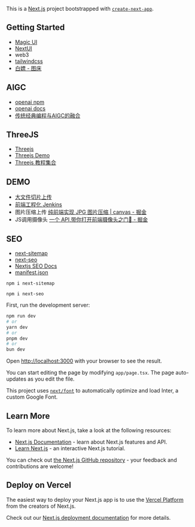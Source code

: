 This is a [Next.js](https://nextjs.org/) project bootstrapped with [`create-next-app`](https://github.com/vercel/next.js/tree/canary/packages/create-next-app).

## Getting Started

- [Magic UI](https://magicui.design/docs/installation/react)
- [NextUI](https://nextui.org/docs/guide/installation)
- web3
- [tailwindcss](https://tailwindcss.com/docs/installation)
- [白嫖 - 图床](https://molunerfinn.com/PicGo/)

## AIGC 
* [openai npm](https://www.npmjs.com/package/openai)
* [openai docs](https://platform.openai.com/docs/quickstart?context=node)
* [传统经典编程与AIGC的融合](https://juejin.cn/post/7371731578962493474)

## ThreeJS
* [Threejs](https://threejs.org/)
* [Threejs Demo](https://github.com/xiaolidan00/my-earth)
* [Threejs 教程集合](https://juejin.cn/collection/7375807995392032777)

## DEMO
- [大文件切片上传](https://juejin.cn/post/7356817667574136884)
- [前端工程化 Jenkins](https://juejin.cn/post/7354406980784504870)
- 图片压缩上传 [纯前端实现 JPG 图片压缩 | canvas - 掘金](https://juejin.cn/post/7349465019325661203)
- JS调用摄像头 [一个 API,带你打开前端摄像头之门🥳 - 掘金](https://juejin.cn/post/7382386471272218659)

## SEO
* [next-sitemap](https://www.npmjs.com/package/next-sitemap)
* [next-seo](https://www.npmjs.com/package/next-seo)
* [Nextjs SEO Docs](https://nextjs.org/docs/app/api-reference/file-conventions/metadata)
* [manifest.json](https://nextjs.org/docs/app/api-reference/file-conventions/metadata/manifest)

```
npm i next-sitemap

npm i next-seo
```

First, run the development server:

```bash
npm run dev
# or
yarn dev
# or
pnpm dev
# or
bun dev
```


Open [http://localhost:3000](http://localhost:3000) with your browser to see the result.

You can start editing the page by modifying `app/page.tsx`. The page auto-updates as you edit the file.

This project uses [`next/font`](https://nextjs.org/docs/basic-features/font-optimization) to automatically optimize and load Inter, a custom Google Font.

## Learn More

To learn more about Next.js, take a look at the following resources:

- [Next.js Documentation](https://nextjs.org/docs) - learn about Next.js features and API.
- [Learn Next.js](https://nextjs.org/learn) - an interactive Next.js tutorial.

You can check out [the Next.js GitHub repository](https://github.com/vercel/next.js/) - your feedback and contributions are welcome!

## Deploy on Vercel

The easiest way to deploy your Next.js app is to use the [Vercel Platform](https://vercel.com/new?utm_medium=default-template&filter=next.js&utm_source=create-next-app&utm_campaign=create-next-app-readme) from the creators of Next.js.

Check out our [Next.js deployment documentation](https://nextjs.org/docs/deployment) for more details.
